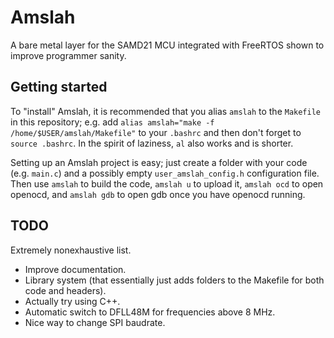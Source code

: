 # Amslah
A bare metal layer for the SAMD21 MCU integrated with FreeRTOS shown to improve programmer sanity.

## Getting started
To "install" Amslah, it is recommended that you alias `amslah` to the `Makefile` in this repository; e.g. add `alias amslah="make -f /home/$USER/amslah/Makefile"` to your `.bashrc` and then don't forget to `source .bashrc`. In the spirit of laziness, `al` also works and is shorter.

Setting up an Amslah project is easy; just create a folder with your code (e.g. `main.c`) and a possibly empty `user_amslah_config.h` configuration file. Then use `amslah` to build the code, `amslah u` to upload it, `amslah ocd` to open openocd, and `amslah gdb` to open gdb once you have openocd running.

## TODO
Extremely nonexhaustive list.
 - Improve documentation.
 - Library system (that essentially just adds folders to the Makefile for both code and headers).
 - Actually try using C++.
 - Automatic switch to DFLL48M for frequencies above 8 MHz.
 - Nice way to change SPI baudrate.
